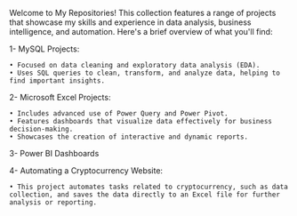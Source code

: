 Welcome to My Repositories!
This collection features a range of projects that showcase my skills and experience in data analysis, business intelligence, and automation. Here's a brief overview of what you'll find:

1- MySQL Projects:

    • Focused on data cleaning and exploratory data analysis (EDA).
    • Uses SQL queries to clean, transform, and analyze data, helping to find important insights.

2- Microsoft Excel Projects:

    • Includes advanced use of Power Query and Power Pivot.
    • Features dashboards that visualize data effectively for business decision-making.
    • Showcases the creation of interactive and dynamic reports.

3- Power BI Dashboards

4- Automating a Cryptocurrency Website:

    • This project automates tasks related to cryptocurrency, such as data collection, and saves the data directly to an Excel file for further analysis or reporting.
    

